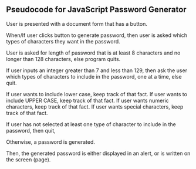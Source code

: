 ## Pseudocode for JavaScript Password Generator

User is presented with a document form that has a button.

When/If user clicks button to generate password, then user is asked which types of characters they want in the password.

User is asked for length of password that is at least 8 characters and no longer than 128 characters, else program quits.

If user inputs an integer greater than 7 and less than 129, then ask the user which types of characters to include in the password, one at a time, else quit.

If user wants to include lower case, keep track of that fact.
If user wants to include UPPER CASE, keep track of that fact.
If user wants numeric characters, keep track of that fact.
If user wants special characters, keep track of that fact.

If user has not selected at least one type of character to include in the password, then quit,

Otherwise, a password is generated.

Then, the generated password is either displayed in an alert, or is written on the screen (page). 

